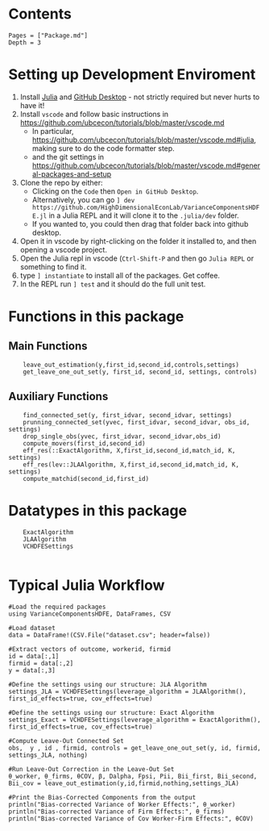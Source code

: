 # Contents

```@contents
Pages = ["Package.md"]
Depth = 3
```

# Setting up Development Enviroment
1. Install [Julia](https://julialang.org/downloads/) and [GitHub Desktop](https://desktop.github.com/) - not strictly required but never hurts to have it!
2. Install `vscode` and follow basic instructions in https://github.com/ubcecon/tutorials/blob/master/vscode.md
   - In particular, https://github.com/ubcecon/tutorials/blob/master/vscode.md#julia, making sure to do the code formatter step.
   - and the git settings in https://github.com/ubcecon/tutorials/blob/master/vscode.md#general-packages-and-setup
3. Clone the repo by either:
   - Clicking on the `Code` then `Open in GitHub Desktop`.
   - Alternatively, you can go `] dev https://github.com/HighDimensionalEconLab/VarianceComponentsHDFE.jl` in a Julia REPL and it will clone it to the `.julia/dev` folder.
   - If you wanted to, you could then drag that folder back into github desktop.
4. Open it in vscode by right-clicking on the folder it installed to, and then opening a vscode project.
5. Open the Julia repl in vscode  (`Ctrl-Shift-P` and then go `Julia REPL` or something to find it.
6. type `] instantiate` to install all of the packages.  Get coffee.
6. In the REPL run `] test` and it should do the full unit test.

# Functions in this package

## Main Functions 


```@docs
    leave_out_estimation(y,first_id,second_id,controls,settings)
    get_leave_one_out_set(y, first_id, second_id, settings, controls)    
```

## Auxiliary Functions

```@docs
    find_connected_set(y, first_idvar, second_idvar, settings)
    prunning_connected_set(yvec, first_idvar, second_idvar, obs_id, settings)
    drop_single_obs(yvec, first_idvar, second_idvar,obs_id)
    compute_movers(first_id,second_id)
    eff_res(::ExactAlgorithm, X,first_id,second_id,match_id, K, settings)
    eff_res(lev::JLAAlgorithm, X,first_id,second_id,match_id, K, settings)
    compute_matchid(second_id,first_id)   
```

# Datatypes in this package

```@docs
    ExactAlgorithm
    JLAAlgorithm
    VCHDFESettings
    
```

# Typical Julia Workflow

```
#Load the required packages
using VarianceComponentsHDFE, DataFrames, CSV

#Load dataset
data = DataFrame!(CSV.File("dataset.csv"; header=false))

#Extract vectors of outcome, workerid, firmid
id = data[:,1]
firmid = data[:,2]
y = data[:,3]

#Define the settings using our structure: JLA Algorithm
settings_JLA = VCHDFESettings(leverage_algorithm = JLAAlgorithm(), first_id_effects=true, cov_effects=true)

#Define the settings using our structure: Exact Algorithm
settings_Exact = VCHDFESettings(leverage_algorithm = ExactAlgorithm(), first_id_effects=true, cov_effects=true)

#Compute Leave-Out Connected Set
obs,  y , id , firmid, controls = get_leave_one_out_set(y, id, firmid, settings_JLA, nothing)

#Run Leave-Out Correction in the Leave-Out Set
θ_worker, θ_firms, θCOV, β, Dalpha, Fpsi, Pii, Bii_first, Bii_second, Bii_cov = leave_out_estimation(y,id,firmid,nothing,settings_JLA)

#Print the Bias-Corrected Components from the output
println("Bias-corrected Variance of Worker Effects:", θ_worker)
println("Bias-corrected Variance of Firm Effects:", θ_firms)
println("Bias-corrected Variance of Cov Worker-Firm Effects:", θCOV)

```


